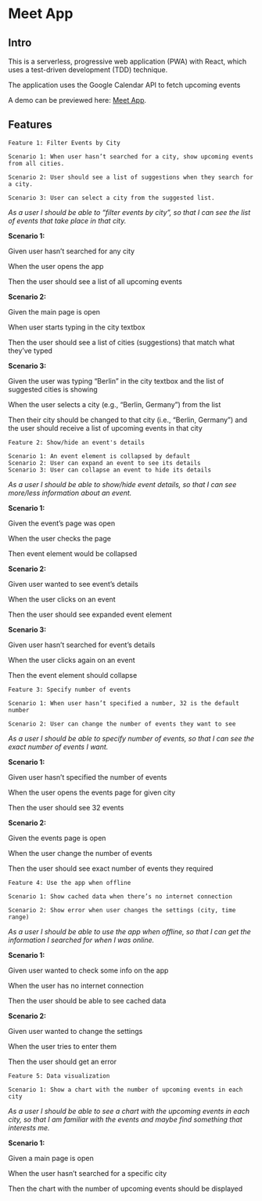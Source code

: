 # Meet App

## Intro
This is a serverless, progressive web application (PWA) with React, which uses a test-driven development (TDD) technique. 

The application uses the Google Calendar API to fetch upcoming events

A demo can be previewed here: [Meet App](https://nejla-eh.github.io/meet/).

## Features

```
Feature 1: Filter Events by City

Scenario 1: When user hasn’t searched for a city, show upcoming events from all cities.

Scenario 2: User should see a list of suggestions when they search for a city.

Scenario 3: User can select a city from the suggested list.
```
   
 *As a user I should be able to “filter events by city”, so that I can see the list of events that take place in that city.*

 

**Scenario 1:**

Given user hasn’t searched for any city

When the user opens the app

Then the user should see a list of all upcoming events

**Scenario 2:**

Given the main page is open

 When user starts typing in the city textbox

Then the user should see a list of cities (suggestions) that match what they’ve typed

**Scenario 3:** 

 Given the user was typing “Berlin” in the city textbox and the list of suggested cities is showing

When the user selects a city (e.g., “Berlin, Germany”) from the list

Then their city should be changed to that city (i.e., “Berlin, Germany”) and the user should receive a list of upcoming events in that city

```
Feature 2: Show/hide an event's details

Scenario 1: An event element is collapsed by default
Scenario 2: User can expand an event to see its details
Scenario 3: User can collapse an event to hide its details
```
*As a user I should be able to show/hide event details, so that I can see more/less information about an event.*

**Scenario 1:**

Given the event’s page was open

When the user checks the page

Then event element would be collapsed

**Scenario 2:**

Given user wanted to see event’s details

When the user clicks on an event

Then the user should see expanded event element

**Scenario 3:**

Given user hasn’t searched for event’s details

When the user clicks again on an event

Then the event element should collapse

```
Feature 3: Specify number of events

Scenario 1: When user hasn’t specified a number, 32 is the default number

Scenario 2: User can change the number of events they want to see
```
*As a user I should be able to specify number of events, so that I can see the exact number of events I want.*

**Scenario 1:**

Given user hasn’t specified the number of events

When the user opens the events page for given city

Then the user should see 32 events

**Scenario 2:**

Given the events page is open

When the user change the number of events

Then the user should see exact number of events they required

```
Feature 4: Use the app when offline

Scenario 1: Show cached data when there’s no internet connection

Scenario 2: Show error when user changes the settings (city, time range)
```
*As a user I should be able to use the app when offline, so that I can get the information I 	searched for when I was online.*

**Scenario 1:**

Given user wanted to check some info on the app

When the user has no internet connection

Then the user should be able to see cached data

**Scenario 2:**

Given user wanted to change the settings

When the user tries to enter them

Then the user should get an error

```
Feature 5: Data visualization

Scenario 1: Show a chart with the number of upcoming events in each city
```
*As a user I should be able to see a chart with the upcoming events in each city, so that I am 	familiar with the events and maybe find something that interests me.*

**Scenario 1:**

Given a main page is open 

When the user hasn’t searched for a specific city

Then the chart with the number of upcoming events should be displayed
